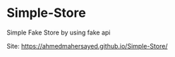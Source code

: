 # Simple-Store
Simple Fake Store by using fake api

Site: https://ahmedmahersayed.github.io/Simple-Store/
